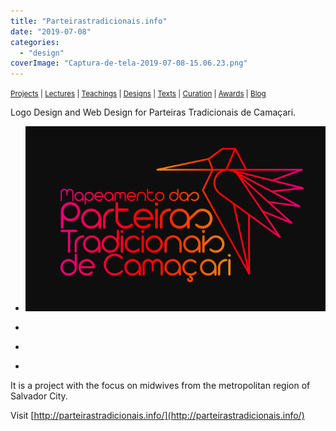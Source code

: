 ```yaml
---
title: "Parteirastradicionais.info"
date: "2019-07-08"
categories: 
  - "design"
coverImage: "Captura-de-tela-2019-07-08-15.06.23.png"
---
```


<small>[Projects](../projects.html) | [Lectures](../lectures.html) | [Teachings](../teachings.html) | [Designs](../designs.html) | [Texts](../texts.html) | [Curation](../curation.html) | [Awards](../awards.html) | <a href="https://readruiz.medium.com/" target="_blank">Blog</a></small>

Logo Design and Web Design for Parteiras Tradicionais de Camaçari.

- <a href="https://thisismyart.eratudomato.online/wp-content/uploads/sites/11/2019/07/Captura-de-tela-2019-07-08-15.08.27.png"><img src="images/Captura-de-tela-2019-07-08-15.08.27.png" alt="" /></a>
    
- <a href="https://thisismyart.eratudomato.online/wp-content/uploads/sites/11/2019/07/Captura-de-tela-2019-07-08-15.07.32-1024x520.png"><img src="images/Captura-de-tela-2019-07-08-15.07.32-1024x520.png" alt="" /></a>
    
- <a href="https://thisismyart.eratudomato.online/wp-content/uploads/sites/11/2019/07/Captura-de-tela-2019-07-08-15.07.01-1024x614.png"><img src="images/Captura-de-tela-2019-07-08-15.07.01-1024x614.png" alt="" /></a>
    
- <a href="https://thisismyart.eratudomato.online/wp-content/uploads/sites/11/2019/07/Captura-de-tela-2019-07-08-15.06.23-1024x505.png"><img src="images/Captura-de-tela-2019-07-08-15.06.23-1024x505.png" alt="" /></a>
    

It is a project with the focus on midwives from the metropolitan region of Salvador City.

Visit [http://parteirastradicionais.info/](http://parteirastradicionais.info/)
